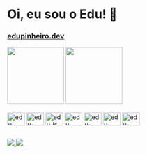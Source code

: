 # Oi, eu sou o Edu! 👋

### [edupinheiro.dev](https://edupinheiro.dev)

<div>
<img height="130em" src="https://github-readme-stats-ochre-rho.vercel.app/api?username=eduardopinheiromr&theme=omni&show_icons=true&count_private=true&hide=issues"/>
<img height="130em" src="https://github-readme-stats-ochre-rho.vercel.app/api/top-langs/?username=eduardopinheiromr&layout=compact&theme=omni"/>
</div>

<br>

<div>
<img align="center" alt="edu-html" height="30" width="40" src="https://cdn.jsdelivr.net/gh/devicons/devicon/icons/html5/html5-original.svg"/>  
<img align="center" alt="edu-css" height="30" width="40" src="https://cdn.jsdelivr.net/gh/devicons/devicon/icons/css3/css3-original.svg"/>  
<img align="center" alt="edu-js" height="30" width="40" src="https://cdn.jsdelivr.net/gh/devicons/devicon/icons/javascript/javascript-original.svg"/>  
<img align="center" alt="edu-boostrap" height="30" width="40" src="https://cdn.jsdelivr.net/gh/devicons/devicon/icons/bootstrap/bootstrap-original.svg"/>  
<img align="center" alt="edu-tailwind" height="30" width="40" src="https://cdn.jsdelivr.net/gh/devicons/devicon/icons/tailwindcss/tailwindcss-plain.svg"/>  
<img align="center" alt="edu-react" height="30" width="40" src="https://cdn.jsdelivr.net/gh/devicons/devicon/icons/react/react-original.svg"/>  
<img align="center" alt="edu-typescript" height="30" width="40" src="https://cdn.jsdelivr.net/gh/devicons/devicon/icons/typescript/typescript-original.svg"/>
</div>

##

<div>
 <a href="https://www.linkedin.com/in/eduardopinheiromr/"><img src="https://img.shields.io/badge/LinkedIn-0077B5?style=for-the-badge&logo=linkedin&logoColor=white" target="_blank"/>
   <a href="mailto:3dup1n@gmail.com"><img src="https://img.shields.io/badge/Gmail-D14836?style=for-the-badge&logo=gmail&logoColor=white" target="_blank"/>
</div>


<!--
**eduardopinheiromr/eduardopinheiromr** is a ✨ _special_ ✨ repository because its `README.md` (this file) appears on your GitHub profile.
Here are some ideas to get you started:
- 👯 I’m looking to collaborate on ...
- 🤔 I’m looking for help with ...
- 💬 Ask me about ...
- 📫 How to reach me: ...
- ⚡ Fun fact: ...
-->
